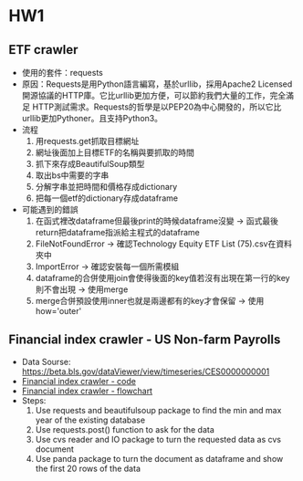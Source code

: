 # HW1

## ETF crawler
 * 使用的套件：requests
 * 原因：Requests是用Python語言編寫，基於urllib，採用Apache2 Licensed開源協議的HTTP庫。它比urllib更加方便，可以節約我們大量的工作，完全滿足      HTTP測試需求。Requests的哲學是以PEP20為中心開發的，所以它比urllib更加Pythoner。且支持Python3。
 * 流程
   1. 用requests.get抓取目標網址
   2. 網址後面加上目標ETF的名稱與要抓取的時間
   3. 抓下來存成BeautifulSoup類型
   4. 取出bs中需要的字串
   5. 分解字串並把時間和價格存成dictionary
   6. 把每一個etf的dictionary存成dataframe
 * 可能遇到的錯誤
   1. 在函式裡改dataframe但最後print的時候dataframe沒變 -> 函式最後return把dataframe指派給主程式的dataframe
   2. FileNotFoundError -> 確認Technology Equity ETF List (75).csv在資料夾中
   3. ImportError -> 確認安裝每一個所需模組
   4. dataframe的合併使用join會使得後面的key值若沒有出現在第一行的key則不會出現 -> 使用merge
   5. merge合併預設使用inner也就是兩邊都有的key才會保留 -> 使用how='outer'
   
## Financial index crawler - US Non-farm Payrolls
 * Data Sourse: https://beta.bls.gov/dataViewer/view/timeseries/CES0000000001
 * [Financial index crawler - code](https://github.com/tzuhuailin/2019_Fintech_Text_Mining_and_Machine_Learning/blob/master/HW1/Financial%20Index%20crawler%20new_US%20Non-farm%20Payrolls.ipynb)
 * [Financial index crawler - flowchart](https://github.com/tzuhuailin/2019_Fintech_Text_Mining_and_Machine_Learning/blob/master/HW1/Financial%20index%20crawler_Flowchart.pdf)
 * Steps:
   1. Use requests and beautifulsoup package to find the min and max year of the existing database
   2. Use requests.post() function to ask for the data
   3. Use cvs reader and IO package to turn the requested data as cvs document
   4. Use panda package to turn the document as dataframe and show the first 20 rows of the data
